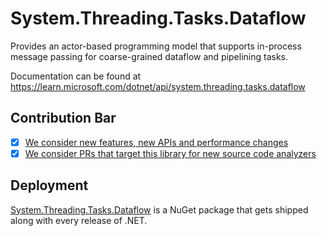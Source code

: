 # System.Threading.Tasks.Dataflow
Provides an actor-based programming model that supports in-process message passing for coarse-grained dataflow and pipelining tasks.

Documentation can be found at https://learn.microsoft.com/dotnet/api/system.threading.tasks.dataflow

## Contribution Bar
- [x] [We consider new features, new APIs and performance changes](../../libraries/README.md#primary-bar)
- [x] [We consider PRs that target this library for new source code analyzers](../../libraries/README.md#secondary-bars)

## Deployment
[System.Threading.Tasks.Dataflow](https://www.nuget.org/packages/System.Threading.Tasks.Dataflow) is a NuGet package that gets shipped along with every release of .NET.